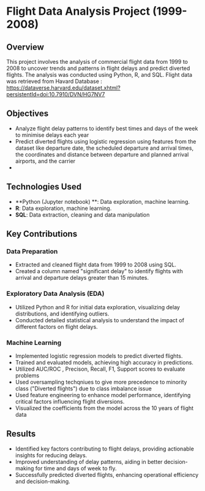 
# Flight Data Analysis Project (1999-2008)

## Overview
This project involves the analysis of commercial flight data from 1999 to 2008 to uncover trends and patterns in flight delays and predict diverted flights. The analysis was conducted using Python, R, and SQL.
Flight data was retrieved from Havard Database : https://dataverse.harvard.edu/dataset.xhtml?persistentId=doi:10.7910/DVN/HG7NV7

## Objectives
- Analyze flight delay patterns to identify best times and days of the week to minimise delays each year
- Predict diverted flights using logistic regression using features from the dataset like departure date, the scheduled departure and arrival times, the coordinates and distance between departure
  and planned arrival airports, and the carrier
-

## Technologies Used
- **Python (Jupyter notebook) **: Data exploration, machine learning.
- **R**: Data exploration, machine learning.
- **SQL**: Data extraction, cleaning and data manipulation

## Key Contributions
### Data Preparation
- Extracted and cleaned flight data from 1999 to 2008 using SQL.
- Created a column named "significant delay" to identify flights with arrival and departure delays greater than 15 minutes.

### Exploratory Data Analysis (EDA)
- Utilized Python and R for initial data exploration, visualizing delay distributions, and identifying outliers.
- Conducted detailed statistical analysis to understand the impact of different factors on flight delays.

### Machine Learning
- Implemented logistic regression models to predict diverted flights.
- Trained and evaluated models, achieving high accuracy in predictions.
- Utilized AUC/ROC , Precison, Recall, F1, Support scores to evaluate problems
- Used oversampling techqniues to give more precedence to minority class ("Diverted flights") due to class imbalance issue
- Used feature engineering to enhance model performance, identifying critical factors influencing flight diversions.
- Visualized the coefficients from the model across the 10 years of flight data

## Results
- Identified key factors contributing to flight delays, providing actionable insights for reducing delays.
- Improved understanding of delay patterns, aiding in better decision-making for time and days of week to fly.
- Successfully predicted diverted flights, enhancing operational efficiency and decision-making.


